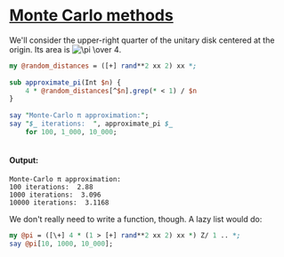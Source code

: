 [1]: http://rosettacode.org/wiki/Monte_Carlo_methods

# [Monte Carlo methods][1]

We'll consider the upper-right quarter of the unitary disk centered at the origin. Its area is <img class="mwe-math-fallback-image-inline tex" alt="\pi \over 4" src="http://rosettacode.org/mw/images/math/e/9/9/e996309bbdde3b8457909580d174720e.png"/>.

```perl
my @random_distances = ([+] rand**2 xx 2) xx *;
 
sub approximate_pi(Int $n) {
    4 * @random_distances[^$n].grep(* < 1) / $n
}
 
say "Monte-Carlo π approximation:";
say "$_ iterations:  ", approximate_pi $_
    for 100, 1_000, 10_000;
 
```

#### Output:
```
Monte-Carlo π approximation:
100 iterations:  2.88
1000 iterations:  3.096
10000 iterations:  3.1168
```


We don't really need to write a function, though. A lazy list would do:

```perl
my @pi = ([\+] 4 * (1 > [+] rand**2 xx 2) xx *) Z/ 1 .. *;
say @pi[10, 1000, 10_000];
```